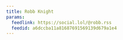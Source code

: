 ```yaml
---
title: Robb Knight
params:
  feedlink: https://social.lol/@robb.rss
  feedid: a6dccba11a81687691569139d679a1e4
---
```

